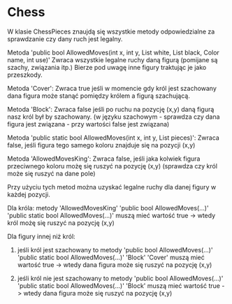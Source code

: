 # Chess

W klasie ChessPieces znaujdą się wszystkie metody odpowiedzialne za sprawdzanie czy dany ruch jest legalny.

Metoda 'public bool AllowedMoves(int x, int y, List<ChessPieces> white, List<ChessPieces> black, Color name, int use)'
Zwraca wszystkie legalne ruchy daną figurą (pomijane są szachy, związania itp.)
Bierze pod uwagę inne figury traktując je jako przeszkody.
  
Metoda 'Cover':
Zwraca true jeśli w momencie gdy król jest szachowany dana figura może stanąć pomiędzy królem a figurą szachującą.

Metoda 'Block':
Zwraca false jeśli po ruchu na pozycję (x,y) daną figurą nasz król był by szachowany.
(w języku szachowym - sprawdza czy dana figura jest związana - przy wartości false jest związana)

Metoda 'public static bool AllowedMoves(int x, int y, List<ChessPieces> pieces)':
Zwraca false, jeśli figura tego samego koloru znajduje się na pozycji (x,y)
   
Metoda 'AllowedMovesKing':
Zwraca false, jeśli jaka kolwiek figura przeciwnego koloru możę się ruszyć na pozycję (x,y)
(sprawdza czy król może się ruszyć na dane pole)

Przy użyciu tych metod można uzyskać legalne ruchy dla danej figury w każdej pozycji.

Dla króla: metody 'AllowedMovesKing' 'public bool AllowedMoves(...)' 'public static bool AllowedMoves(...)' muszą mieć wartość true -> wtedy król możę się ruszyć na pozycję (x,y)
  
Dla figury innej niż król:
  
1) jeśli król jest szachowany to metody 'public bool AllowedMoves(...)' 'public static bool AllowedMoves(...)' 'Block' 'Cover' muszą mieć wartość true -> wtedy dana figura może się ruszyć na pozycję (x,y)

2) jeśli król nie jest szachowany to metody 'public bool AllowedMoves(...)' 'public static bool AllowedMoves(...)' 'Block' muszą mieć wartość true -> wtedy dana figura może się ruszyć na pozycję (x,y)
